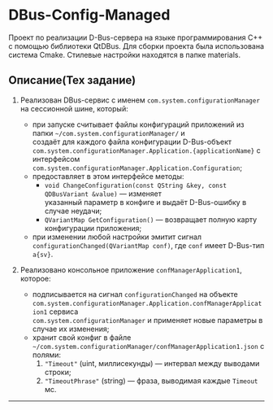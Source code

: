 # DBus-Config-Managed

Проект по реализации D-Bus-сервера на языке программирования С++ с помощью библиотеки QtDBus. Для сборки проекта была 
использована система Cmake. Стилевые настройки находятся в папке materials.

## Описание(Тех задание)

1. Реализован DBus-сервис с именем `com.system.configurationManager` на сессионной шине, который:

    - при запуске считывает файлы конфигураций приложений из папки `~/com.system.configurationManager/` и  
      создаёт для каждого файла конфигурации D-Bus-объект  
      `com.system.configurationManager.Application.{applicationName}` с интерфейсом  
      `com.system.configurationManager.Application.Configuration`;
    - предоставляет в этом интерфейсе методы:
        - `void ChangeConfiguration(const QString &key, const QDBusVariant &value)` — изменяет  
          указанный параметр в конфиге и выдаёт D-Bus-ошибку в случае неудачи;
        - `QVariantMap GetConfiguration()` — возвращает полную карту конфигурации приложения;
    - при изменении любой настройки эмитит сигнал  
      `configurationChanged(QVariantMap conf)`, где `conf` имеет D-Bus-тип `a{sv}`.

2. Реализовано консольное приложение `confManagerApplication1`, которое:

    - подписывается на сигнал `configurationChanged` на объекте  
      `com.system.configurationManager.Application.confManagerApplication1` сервиса  
      `com.system.configurationManager` и применяет новые параметры в случае их изменения;
    - хранит свой конфиг в файле  
      `~/com.system.configurationManager/confManagerApplication1.json` с полями:
        1. `"Timeout"` (uint, миллисекунды) — интервал между выводами строки;
        2. `"TimeoutPhrase"` (string) — фраза, выводимая каждые `Timeout` мс.

---

